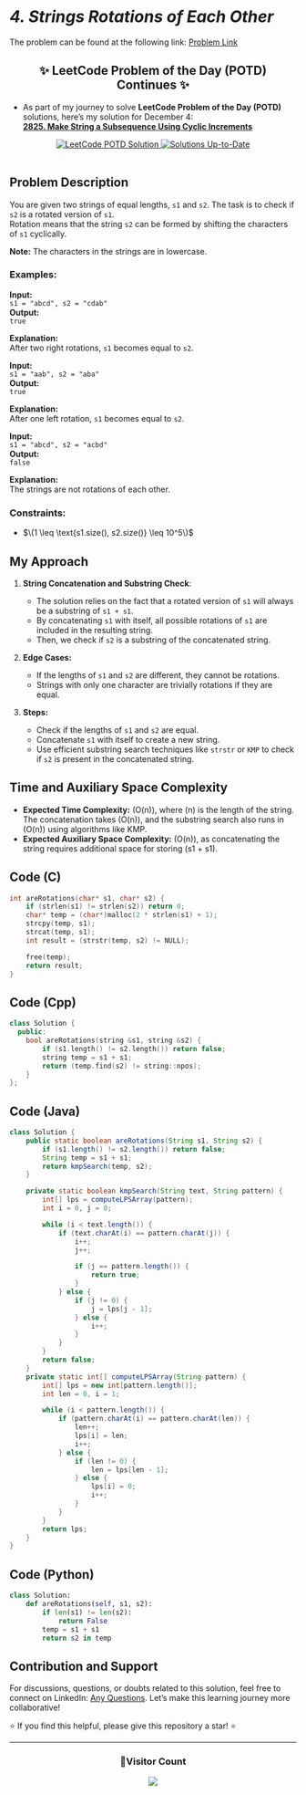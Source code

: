 # _4. Strings Rotations of Each Other_

The problem can be found at the following link: [Problem Link](https://www.geeksforgeeks.org/problems/check-if-strings-are-rotations-of-each-other-or-not-1587115620/1)

<div align="center">
  <h2>✨ LeetCode Problem of the Day (POTD) Continues ✨</h2>
</div>

- As part of my journey to solve **LeetCode Problem of the Day (POTD)** solutions, here’s my solution for December 4:  
  **[2825. Make String a Subsequence Using Cyclic Increments](https://github.com/Hunterdii/Leetcode-POTD/blob/main/December%202024%20Leetcode%20Solution/2825.Make%20String%20a%20Subsequence%20Using%20Cyclic%20Increments.md)**

<div align="center">
  <a href="https://github.com/Hunterdii/Leetcode-POTD/blob/main/December%202024%20Leetcode%20Solution/2825.Make%20String%20a%20Subsequence%20Using%20Cyclic%20Increments.md">
    <img src="https://img.shields.io/badge/LeetCode%20POTD-Solution%20Live-brightgreen?style=for-the-badge&logo=leetcode" alt="LeetCode POTD Solution" />
  </a>
  <a href="https://github.com/Hunterdii/Leetcode-POTD/blob/main/December%202024%20Leetcode%20Solution/2825.Make%20String%20a%20Subsequence%20Using%20Cyclic%20Increments.md">
    <img src="https://img.shields.io/badge/Solutions-Up%20to%20Date-blue?style=for-the-badge" alt="Solutions Up-to-Date" />
  </a>
</div>

<br/>

## Problem Description

You are given two strings of equal lengths, `s1` and `s2`. The task is to check if `s2` is a rotated version of `s1`.  
Rotation means that the string `s2` can be formed by shifting the characters of `s1` cyclically.

**Note:** The characters in the strings are in lowercase.

### Examples:

**Input:**  
`s1 = "abcd", s2 = "cdab"`  
**Output:**  
`true`

**Explanation:**  
After two right rotations, `s1` becomes equal to `s2`.

**Input:**  
`s1 = "aab", s2 = "aba"`  
**Output:**  
`true`

**Explanation:**  
After one left rotation, `s1` becomes equal to `s2`.

**Input:**  
`s1 = "abcd", s2 = "acbd"`  
**Output:**  
`false`

**Explanation:**  
The strings are not rotations of each other.

### Constraints:

- $\(1 \leq \text{s1.size(), s2.size()} \leq 10^5\)$

## My Approach

1. **String Concatenation and Substring Check**:

   - The solution relies on the fact that a rotated version of `s1` will always be a substring of `s1 + s1`.
   - By concatenating `s1` with itself, all possible rotations of `s1` are included in the resulting string.
   - Then, we check if `s2` is a substring of the concatenated string.

2. **Edge Cases:**

   - If the lengths of `s1` and `s2` are different, they cannot be rotations.
   - Strings with only one character are trivially rotations if they are equal.

3. **Steps:**
   - Check if the lengths of `s1` and `s2` are equal.
   - Concatenate `s1` with itself to create a new string.
   - Use efficient substring search techniques like `strstr` or `KMP` to check if `s2` is present in the concatenated string.

## Time and Auxiliary Space Complexity

- **Expected Time Complexity:** \(O(n)\), where \(n\) is the length of the string. The concatenation takes \(O(n)\), and the substring search also runs in \(O(n)\) using algorithms like KMP.
- **Expected Auxiliary Space Complexity:** \(O(n)\), as concatenating the string requires additional space for storing \(s1 + s1\).

## Code (C)

```c
int areRotations(char* s1, char* s2) {
    if (strlen(s1) != strlen(s2)) return 0;
    char* temp = (char*)malloc(2 * strlen(s1) + 1);
    strcpy(temp, s1);
    strcat(temp, s1);
    int result = (strstr(temp, s2) != NULL);

    free(temp);
    return result;
}
```

## Code (Cpp)

```cpp
class Solution {
  public:
    bool areRotations(string &s1, string &s2) {
        if (s1.length() != s2.length()) return false;
        string temp = s1 + s1;
        return (temp.find(s2) != string::npos);
    }
};
```

## Code (Java)

```java
class Solution {
    public static boolean areRotations(String s1, String s2) {
        if (s1.length() != s2.length()) return false;
        String temp = s1 + s1;
        return kmpSearch(temp, s2);
    }

    private static boolean kmpSearch(String text, String pattern) {
        int[] lps = computeLPSArray(pattern);
        int i = 0, j = 0;

        while (i < text.length()) {
            if (text.charAt(i) == pattern.charAt(j)) {
                i++;
                j++;

                if (j == pattern.length()) {
                    return true;
                }
            } else {
                if (j != 0) {
                    j = lps[j - 1];
                } else {
                    i++;
                }
            }
        }
        return false;
    }
    private static int[] computeLPSArray(String pattern) {
        int[] lps = new int[pattern.length()];
        int len = 0, i = 1;

        while (i < pattern.length()) {
            if (pattern.charAt(i) == pattern.charAt(len)) {
                len++;
                lps[i] = len;
                i++;
            } else {
                if (len != 0) {
                    len = lps[len - 1];
                } else {
                    lps[i] = 0;
                    i++;
                }
            }
        }
        return lps;
    }
}
```

## Code (Python)

```python
class Solution:
    def areRotations(self, s1, s2):
        if len(s1) != len(s2):
            return False
        temp = s1 + s1
        return s2 in temp
```

## Contribution and Support

For discussions, questions, or doubts related to this solution, feel free to connect on LinkedIn: [Any Questions](https://www.linkedin.com/in/patel-hetkumar-sandipbhai-8b110525a/). Let’s make this learning journey more collaborative!

⭐ If you find this helpful, please give this repository a star! ⭐

---

<div align="center">
  <h3><b>📍Visitor Count</b></h3>
</div>

<p align="center">
  <img src="https://visitor-badge.laobi.icu/badge?page_id=Hunterdii.GeeksforGeeks-POTD" />
</p>
